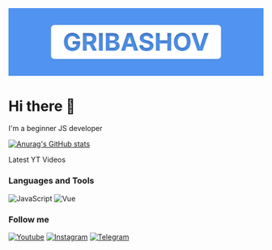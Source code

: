 ![Header](https://github.com/gribashov/gribashov/blob/main/assets/ban.jpg)

# Hi there 👋

I'm a beginner JS developer

[![Anurag's GitHub stats](https://github-readme-stats.vercel.app/api?username=gribashov&show_icons=true)](https://github.com/anuraghazra/github-readme-stats)

Latest YT Videos

<!-- YOUTUBE:START -->
<!-- YOUTUBE:END -->

### Languages and Tools

![JavaScript](https://img.shields.io/badge/-JavaScript-5094F0?style=for-the-badge&logo=javascript)
![Vue](https://img.shields.io/badge/-Vue-5094F0?style=for-the-badge&logo=vue.js)

### Follow me

[![Youtube](https://img.shields.io/badge/-Youtube-5094F0?style=for-the-badge&logo=youtube&logoColor=FF0000)](https://www.youtube.com/channel/UCdEluIrJHpAriGUKqg8QA_A)
[![Instagram](https://img.shields.io/badge/-Instagram-5094F0?style=for-the-badge&logo=instagram)](https://instagram.com/sasha_gribash)
[![Telegram](https://img.shields.io/badge/-Telegram-5094F0?style=for-the-badge&logo=telegram)](https://t.me/gribashovdeveloper)
